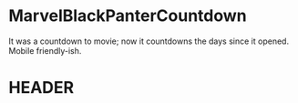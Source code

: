 # MarvelBlackPanterCountdown
It was a countdown to movie; now it countdowns the days since it opened.  Mobile friendly-ish.


<h1> HEADER </h1>
